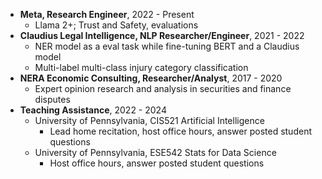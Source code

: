 * **Meta, Research Engineer**, 2022 - Present
    * Llama 2+; Trust and Safety, evaluations
* **Claudius Legal Intelligence, NLP Researcher/Engineer**, 2021 - 2022
    * NER model as a eval task while fine-tuning BERT and a Claudius model
    * Multi-label multi-class injury category classification
* **NERA Economic Consulting, Researcher/Analyst**, 2017 - 2020
    * Expert opinion research and analysis in securities and finance disputes
* **Teaching Assistance**, 2022 - 2024
    * University of Pennsylvania, CIS521 Artificial Intelligence
        * Lead home recitation, host office hours, answer posted student questions 
    * University of Pennsylvania, ESE542 Stats for Data Science
        * Host office hours, answer posted student questions